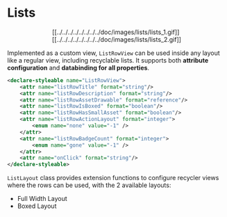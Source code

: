 # Lists

<p align="center">
   <img>[[../../../../../../../../doc/images/lists/lists_1.gif]]</img>
   <img>[[../../../../../../../../doc/images/lists/lists_2.gif]]</img>
</p>

Implemented as a custom view, `ListRowView` can be used inside any layout like a regular view, including recyclable lists. It supports both **attribute configuration** and **databinding for all properties**.

```xml
<declare-styleable name="ListRowView">
	<attr name="listRowTitle" format="string"/>
	<attr name="listRowDescription" format="string"/>
	<attr name="listRowAssetDrawable" format="reference"/>
	<attr name="listRowIsBoxed" format="boolean"/>
	<attr name="listRowHasSmallAsset" format="boolean"/>
	<attr name="listRowActionLayout" format="integer">
		<enum name="none" value="-1" />
	</attr>
	<attr name="listRowBadgeCount" format="integer">
		<enum name="gone" value="-1" />
	</attr>
	<attr name="onClick" format="string"/>
</declare-styleable>
```

`ListLayout` class provides extension functions to configure recycler views where the rows can be used, with the 2 available layouts:
* Full Width Layout
* Boxed Layout

